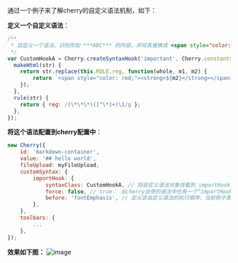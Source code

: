 通过一个例子来了解cherry的自定义语法机制，如下：

**定义一个自定义语法**：
```javascript
/**
 * 自定义一个语法，识别形如 ***ABC*** 的内容，并将其替换成 <span style="color: red"><strong>ABC</strong></span>
 */
var CustomHookA = Cherry.createSyntaxHook('important', Cherry.constants.HOOKS_TYPE_LIST.SEN, {
  makeHtml(str) {
    return str.replace(this.RULE.reg, function(whole, m1, m2) {
        return `<span style="color: red;"><strong>${m2}</strong></span>`;
    });
  },
  rule(str) {
    return { reg: /(\*\*\*)([^\*]+)\1/g };
  },
});
```

**将这个语法配置到cherry配置中**：
```javascript
new Cherry({
    id: 'markdown-container', 
    value: '## hello world', 
    fileUpload: myFileUpload,
    customSyntax: {
        importHook: {
            syntaxClass: CustomHookA, // 将自定义语法对象挂载到 importHook.syntaxClass上
            force: false, // true： 当cherry自带的语法中也有一个“importHook”时，用自定义的语法覆盖默认语法； false：不覆盖
            before: 'fontEmphasis', // 定义该自定义语法的执行顺序，当前例子表明在加粗/斜体语法前执行该自定义语法
        },
    },
    toolbars: {
        ...
    },
});
```

**效果如下图：**
![image](https://github.com/Tencent/cherry-markdown/assets/998441/66a99621-ee1c-4a46-99d2-35f25c1e132f)
